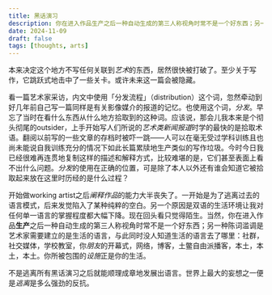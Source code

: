 ```yaml
---
title: 黑话演习
description: 你在进入作品生产之后一种自动生成的第三人称视角时常不是一个好东西；另一种陈词滥调是艺术家需要建立的是生活的语言，与此同时没人知道生活的语言去了哪里
date: 2024-11-09
draft: false 
tags: [thoughts, arts] 
---
```

本来决定这个地方不写任何关联到*艺术*的东西，居然很快被打破了。至少关于写作，它跳跃式地击中了一些关卡。或许未来这一篇会被隐藏。

看一篇艺术家采访，内文中使用「分发流程」（distribution）这个词，忽然牵动到好几年前自己写一篇同样是有关影像媒介的报道的记忆。也使用这个词，*分发*。早忘了当时在看什么东西从什么地方拾取到的这种词。应该说，那会儿我本来是个彻头彻尾的outsider，上手开始写人们所说的*艺术类新闻报道*时学的最快的是拾取术语。翻阅以前写的一些文章的存档时被吓一跳——人可以在毫无受过学科训练且也尚未能说自我训练充分的情况下如此长篇累牍地生产类似的写作垃圾。今时今日我已经很难再连贯地复制这样的描述和解释方式，比较难堪的是，它们甚至表面上看不出什么问题。*分发*的使用在正确的位置，可是除了本人以外还有谁会知道它被拾取起来放在这里时历经的是什么过程？

开始做working artist之后*阐释作品*的能力大半丧失了。一开始是为了逃离过去的语言模式，后来发觉陷入了某种纯粹的空白。另一个原因是双语的生活环境让我对任何单一语言的掌握程度都大幅下降。现在回头看只觉得陌生。当然，你在进入作品**生产**之后一种自动生成的第三人称视角时常不是一个好东西；另一种陈词滥调是艺术家需要建立的是生活的语言，与此同时没人知道生活的语言去了哪里：社群，社交媒体，学校教室，你*朋友*的开幕式，网络，博客，土鳖自由派播客，本土，本土，本土。你所被包围的*设施*正是你的生活。

不是逃离所有黑话演习之后就能顺理成章地发展出语言。世界上最大的妄想之一便是*逃离*是多么强劲的反抗。

